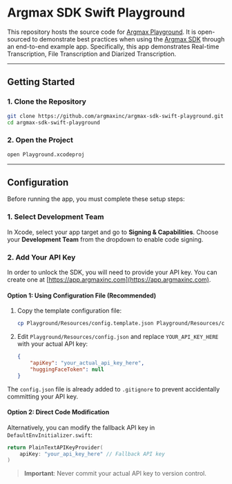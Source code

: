 # Argmax SDK Swift Playground

This repository hosts the source code for [Argmax Playground](https://testflight.apple.com/join/Q1cywTJw). It is open-sourced to demonstrate best practices when using the [Argmax SDK](https://argmaxinc.com/#SDK) through an end-to-end example app. Specifically, this app demonstrates Real-time Transcription, File Transcription and Diarized Transcription.


---

## Getting Started

### 1. Clone the Repository

```bash
git clone https://github.com/argmaxinc/argmax-sdk-swift-playground.git
cd argmax-sdk-swift-playground
```

### 2. Open the Project

```bash
open Playground.xcodeproj
```

---


## Configuration

Before running the app, you must complete these setup steps:

### 1. Select Development Team
In Xcode, select your app target and go to **Signing & Capabilities**. Choose your **Development Team** from the dropdown to enable code signing.

### 2. Add Your API Key
In order to unlock the SDK, you will need to provide your API key. You can create one at [https://app.argmaxinc.com](https://app.argmaxinc.com).

#### Option 1: Using Configuration File (Recommended)
1. Copy the template configuration file:
   ```bash
   cp Playground/Resources/config.template.json Playground/Resources/config.json
   ```
2. Edit `Playground/Resources/config.json` and replace `YOUR_API_KEY_HERE` with your actual API key:
   ```json
   {
       "apiKey": "your_actual_api_key_here",
       "huggingFaceToken": null
   }
   ```

The `config.json` file is already added to `.gitignore` to prevent accidentally committing your API key.

#### Option 2: Direct Code Modification
Alternatively, you can modify the fallback API key in `DefaultEnvInitializer.swift`:

```swift
return PlainTextAPIKeyProvider(
    apiKey: "your_api_key_here" // Fallback API key
)
```

> **Important**: Never commit your actual API key to version control.
